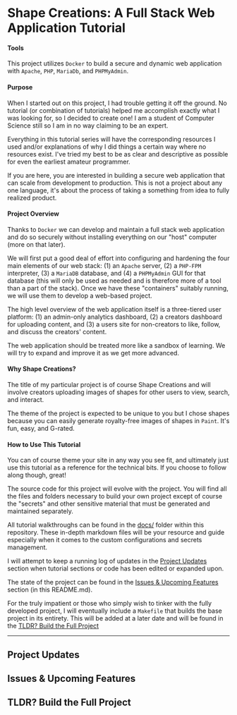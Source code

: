 # Shape Creations: A Full Stack Web Application Tutorial

#### Tools
This project utilizes `Docker` to build a secure and dynamic web application with `Apache`, `PHP`, `MariaDb`, and `PHPMyAdmin`. 

#### Purpose
When I started out on this project, I had trouble getting it off the ground. No tutorial (or combination of tutorials) helped me accomplish exactly what I was looking for, so I decided to create one! I am a student of Computer Science still so I am in no way claiming to be an expert. 

Everything in this tutorial series will have the corresponding resources I used and/or explanations of why I did things a certain way where no resources exist. I've tried my best to be as clear and descriptive as possible for even the earliest amateur programmer. 

If you are here, you are interested in building a secure web application that can scale from development to production. This is not a project about any one language, it's about the process of taking a something from idea to fully realized product.

#### Project Overview
Thanks to `Docker` we can develop and maintain a full stack web application and do so securely without installing everything on our "host" computer (more on that later).

We will first put a good deal of effort into configuring and hardening the four main elements of our web stack: (1) an `Apache` server, (2) a `PHP-FPM` interpreter, (3) a `MariaDB` database, and (4) a `PHPMyAdmin` GUI for that database (this will only be used as needed and is therefore more of a tool than a part of the stack). Once we have these "containers" suitably running, we will use them to develop a web-based project.

The high level overview of the web application itself is a three-tiered user platform: (1) an admin-only analytics dashboard, (2) a creators dashboard for uploading content, and (3) a users site for non-creators to like, follow, and discuss the creators' content. 

The web application should be treated more like a sandbox of learning. We will try to expand and improve it as we get more advanced. 

#### Why Shape Creations?
The title of my particular project is of course Shape Creations and will involve creators uploading images of shapes for other users to view, search, and interact. 

The theme of the project is expected to be unique to you but I chose shapes because you can easily generate royalty-free images of shapes in `Paint`. It's fun, easy, and G-rated.

#### How to Use This Tutorial

You can of course theme your site in any way you see fit, and ultimately just use this tutorial as a reference for the technical bits. If you choose to follow along though, great! 

The source code for this project will evolve with the project. You will find all the files and folders necessary to build your own project except of course the "secrets" and other sensitive material that must be generated and maintained separately.

All tutorial walkthroughs can be found in the [docs/](./docs/) folder within this repository. These in-depth markdown files will be your resource and guide especially when it comes to the custom configurations and secrets management. 

I will attempt to keep a running log of updates in the [Project Updates](README.md#project-updates) section when tutorial sections or code has been edited or expanded upon. 

The state of the project can be found in the [Issues & Upcoming Features](README.md#issues--upcoming-features) section (in this README.md). 

For the truly impatient or those who simply wish to tinker with the fully developed project, I will eventually include a `Makefile` that builds the base project in its entirety. This will be added at a later date and will be found in the [TLDR? Build the Full Project](README.md#tldr-build-the-full-project)

---

## Project Updates

## Issues & Upcoming Features

## TLDR? Build the Full Project